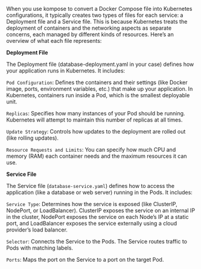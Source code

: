 When you use kompose to convert a Docker Compose file into Kubernetes configurations, it typically creates two types of files for each service: a Deployment file and a Service file. This is because Kubernetes treats the deployment of containers and the networking aspects as separate concerns, each managed by different kinds of resources. Here’s an overview of what each file represents:

**Deployment File**

The Deployment file (database-deployment.yaml in your case) defines how your application runs in Kubernetes. It includes:

`Pod Configuration`: Defines the containers and their settings (like Docker image, ports, environment variables, etc.) that make up your application. In Kubernetes, containers run inside a Pod, which is the smallest deployable unit.

`Replicas`: Specifies how many instances of your Pod should be running. Kubernetes will attempt to maintain this number of replicas at all times.

`Update Strategy`: Controls how updates to the deployment are rolled out (like rolling updates).

`Resource Requests and Limits`: You can specify how much CPU and memory (RAM) each container needs and the maximum resources it can use.

**Service File**

The Service file (`database-service.yaml`) defines how to access the application (like a database or web server) running in the Pods. It includes:

`Service Type`: Determines how the service is exposed (like ClusterIP, NodePort, or LoadBalancer). ClusterIP exposes the service on an internal IP in the cluster, NodePort exposes the service on each Node’s IP at a static port, and LoadBalancer exposes the service externally using a cloud provider’s load balancer.

`Selector`: Connects the Service to the Pods. The Service routes traffic to Pods with matching labels.

`Ports`: Maps the port on the Service to a port on the target Pod.

